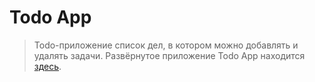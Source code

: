 # Todo App
> Todo-приложение список дел, в котором можно добавлять и удалять задачи. Развёрнутое приложение Todo App находится [здесь](https://todo-n974op8b7-uglynoize.vercel.app/).

